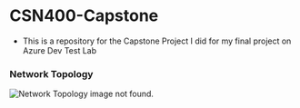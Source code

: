 # CSN400-Capstone
- This is a repository for the Capstone Project I did for my final project on Azure Dev Test Lab

### Network Topology

![Network Topology image not found.](./Pre-Checkpoint1/checkpoint1-diagram.png)
